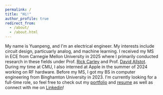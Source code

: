 ```yaml
---
permalink: /
title: "Hi!"
author_profile: true
redirect_from: 
  - /about/
  - /about.html
---
```


My name is Yuanpeng, and I'm an electrical engineer. My interests include circuit design, particuarly analog, and machine learning. I received my MS in ECE from Carnegie Mellon University in 2025 where I primarily conducted research in these fields under Prof. [Rick Carley](https://www.ece.cmu.edu/directory/bios/carley-rick.html) and Prof. [David Allstot](https://ieeexplore.ieee.org/author/37275544000). During my time at CMU, I also interned at Apple in the summer of 2024 working on RF hardware. Before my MS, I got my BS in computer engineering from Binghamton University in 2023. I'm currently looking for a full-time role, so feel free to check out my [portfolio](https://yuanpenguin.github.io/portfolio/) and [resume](https://yuanpenguin.github.io/cv/) as well as connect with me on [Linkedin](https://www.linkedin.com/in/yuanpeng-zhang/)!
